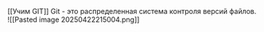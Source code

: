 [[Учим GIT]]
Git - это распределенная система контроля версий файлов.
![[Pasted image 20250422215004.png]]